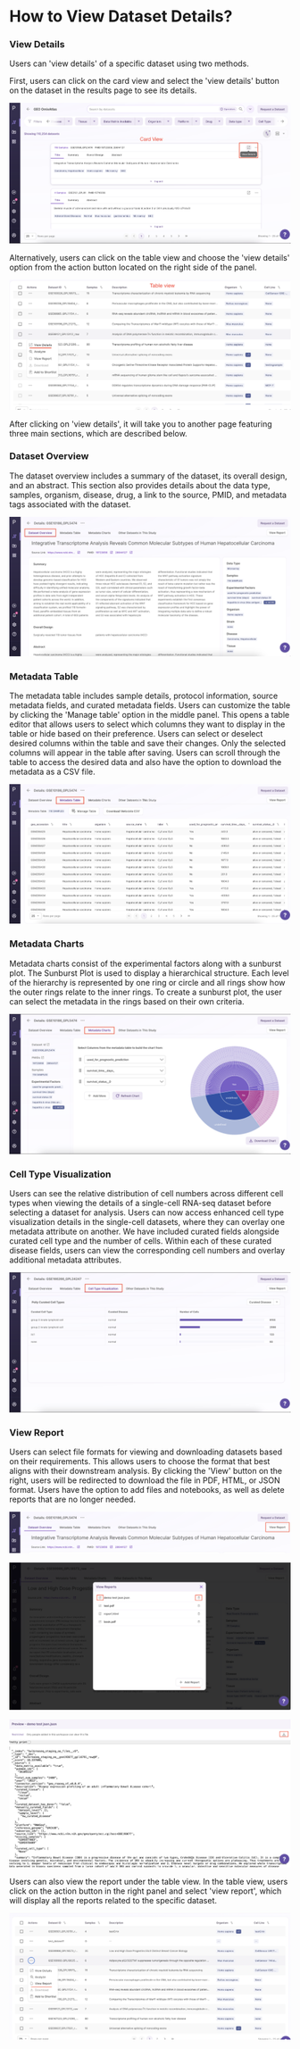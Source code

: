 How to View Dataset Details?
============================


### View Details

Users can 'view details' of a specific dataset using two methods. 

First, users can click on the card view and select the 'view details' button on the dataset in the results page to see its details. 

![Search Bar](../img/OmixAtlas-Images/Viewdetailscardd.png) 

Alternatively, users can click on the table view and choose the 'view details' option from the action button located on the right side of the panel.

![Search Bar](../img/OmixAtlas-Images/tableview.png) 


After clicking on 'view details', it will take you to another page featuring three main sections, which are described below.


### Dataset Overview

The dataset overview includes a summary of the dataset, its overall design, and an abstract. This section also provides details about the data type, samples, organism, disease, drug, a link to the source, PMID, and metadata tags associated with the dataset.

![Search Bar](../img/OmixAtlas-Images/datasetoverview.png) 

### Metadata Table

The metadata table includes sample details, protocol information, source metadata fields, and curated metadata fields. Users can customize the table by clicking the 'Manage table' option in the middle panel. This opens a table editor that allows users to select which columns they want to display in the table or hide based on their preference. Users can select or deselect desired columns within the table and save their changes. Only the selected columns will appear in the table after saving. Users can scroll through the table to access the desired data and also have the option to download the metadata as a CSV file.

![Search Bar](../img/OmixAtlas-Images/metadatatable.png) 


### Metadata Charts

Metadata charts consist of the experimental factors along with a sunburst plot. The Sunburst Plot is used to display a hierarchical structure. Each level of the hierarchy is represented by one ring or circle and all rings show how the outer rings relate to the inner rings. To create a sunburst plot, the user can select the metadata in the rings based on their own criteria.

![Search Bar](../img/OmixAtlas-Images/metadatacharts.png) 


### Cell Type Visualization

Users can see the relative distribution of cell numbers across different cell types when viewing the details of a single-cell RNA-seq dataset before selecting a dataset for analysis. Users can now access enhanced cell type visualization details in the single-cell datasets, where they can overlay one metadata attribute on another. We have included curated fields alongside curated cell type and the number of cells. Within each of these curated disease fields, users can view the corresponding cell numbers and overlay additional metadata attributes.

![Search Bar](../img/OmixAtlas-Images/celltypevisual.png) 


### View Report

Users can select file formats for viewing and downloading datasets based on their requirements. This allows users to choose the format that best aligns with their downstream analysis. By clicking the 'View' button on the right, users will be redirected to download the file in PDF, HTML, or JSON format. Users have the option to add files and notebooks, as well as delete reports that are no longer needed. 

![Search Bar](../img/OmixAtlas-Images/viereporttt11.png)

![Search Bar](../img/OmixAtlas-Images/viewreport.png) 

![Search Bar](../img/OmixAtlas-Images/downloadreport1.png) 


Users can also view the report under the table view. In the table view, users click on the action button in the right panel and select 'view report', which will display all the reports related to the specific dataset.

![serachbar](../img/OmixAtlas-Images/viewreport1111.png)
